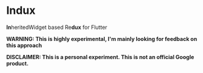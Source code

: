 # Indux
**In**heritedWidget based Re**dux** for Flutter

**WARNING: This is highly experimental, I'm mainly looking for feedback on this
approach**

**DISCLAIMER: This is a personal experiment. This is not an official Google
product.**
